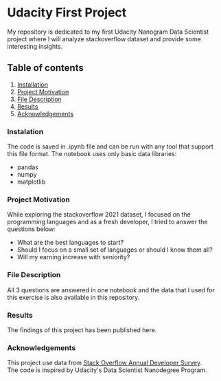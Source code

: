# Udacity First Project
My repository is dedicated to my first Udacity Nanogram Data Scientist project where I will analyze stackoverflow dataset and provide some interesting insights.

## Table of contents
1. [Installation](#installation)
2. [Project Motivation](#motivation)
3. [File Description](#file)
4. [Results](#results)
5. [Acknowledgements](#acknowledgements)

### Instalation <a name="installation"></a>
The code is saved in .ipynb file and can be run with any tool that support this file format.
The notebook uses only basic data libraries:
- pandas
- numpy
- matplotlib

### Project Motivation <a name="motivation"></a>
While exploring the stackoverflow 2021 dataset, I focused on the programming languages and as a fresh developer, I tried to answer the questions below:
- What are the best languages to start?
- Should I focus on a small set of languages or should I know them all?
- Will my earning increase with seniority?

### File Description <a name="file"></a>
All 3 questions are answered in one notebook and the data that I used for this exercise is also available in this repository.

### Results <a name="results"></a>
The findings of this project has been published here.

### Acknowledgements <a name="acknowledgements"></a>
This project use data from [Stack Overflow Annual Developer Survey](https://insights.stackoverflow.com/survey).\
The code is inspired by Udacity's Data Scientist Nanodegree Program.
